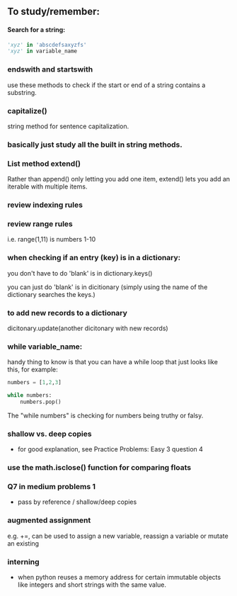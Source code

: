 ## To study/remember:

#### Search for a string:

```python
'xyz' in 'abscdefsaxyzfs'
'xyz' in variable_name
```

### endswith and startswith

use these methods to check if the start or end of a string contains a substring.

### capitalize()

string method for sentence capitalization.

### basically just study all the built in string methods.

### List method extend() 

Rather than append() only letting you add one item, extend() lets you add an iterable with multiple items.

### review indexing rules

### review range rules 

i.e. range(1,11) is numbers 1-10

### when checking if an entry (key) is in a dictionary:

you don't have to do 'blank' is in dictionary.keys()

you can just do 'blank' is in dicitionary (simply using the name of the dictionary searches the keys.)

### to add new records to a dictionary

dicitonary.update(another dicitonary with new records)

### while variable_name:

handy thing to know is that you can have a while loop that just looks like this, for example:

```python
numbers = [1,2,3]

while numbers:
    numbers.pop()
```

The "while numbers" is checking for numbers being truthy or falsy. 

### shallow vs. deep copies

- for good explanation, see Practice Problems: Easy 3 question 4

### use the math.isclose() function for comparing floats

### Q7 in medium problems 1

- pass by reference / shallow/deep copies

### augmented assignment

e.g. +=, can be used to assign a new variable, reassign a variable or mutate an existing

### interning

- when python reuses a memory address for certain immutable objects like integers and short strings with the same value.